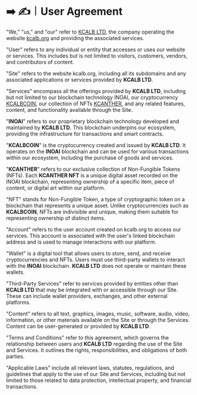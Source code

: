 # ➡️ ✍️︱User Agreement

"We," "us," and "our" refer to [KCALB LTD](https://find-and-update.company-information.service.gov.uk/company/14132246), the company operating the website [kcalb.org](https://kcalb.org/) and providing the associated services.

"User" refers to any individual or entity that accesses or uses our website or services. This includes but is not limited to visitors, customers, vendors, and contributors of content.

"Site" refers to the website kcalb.org, including all its subdomains and any associated applications or services provided by **KCALB LTD**.

"Services" encompass all the offerings provided by **KCALB LTD**, including but not limited to our blockchain technology INOAI, our cryptocurrency [KCALBCOIN](https://kcalbcoin.org/), our collection of NFTs [KCANTHER](https://kcanther.org/), and any related features, content, and functionality available through the Site.

"**INOAI**" refers to our proprietary blockchain technology developed and maintained by **KCALB LTD**. This blockchain underpins our ecosystem, providing the infrastructure for transactions and smart contracts.

"**KCALBCOIN**" is the cryptocurrency created and issued by **KCALB LTD**. It operates on the **INOAI** blockchain and can be used for various transactions within our ecosystem, including the purchase of goods and services.

"**KCANTHER**" refers to our exclusive collection of Non-Fungible Tokens (NFTs). Each **KCANTHER NFT** is a unique digital asset recorded on the INOAI blockchain, representing ownership of a specific item, piece of content, or digital art within our platform.

"NFT" stands for Non-Fungible Token, a type of cryptographic token on a blockchain that represents a unique asset. Unlike cryptocurrencies such as **KCALBCOIN**, NFTs are indivisible and unique, making them suitable for representing ownership of distinct items.

"Account" refers to the user account created on kcalb.org to access our services. This account is associated with the user's linked blockchain address and is used to manage interactions with our platform.

"Wallet" is a digital tool that allows users to store, send, and receive cryptocurrencies and NFTs. Users must use third-party wallets to interact with the **INOAI** blockchain. **KCALB LTD** does not operate or maintain these wallets.

"Third-Party Services" refer to services provided by entities other than **KCALB LTD** that may be integrated with or accessible through our Site. These can include wallet providers, exchanges, and other external platforms.

"Content" refers to all text, graphics, images, music, software, audio, video, information, or other materials available on the Site or through the Services. Content can be user-generated or provided by **KCALB LTD**.

"Terms and Conditions" refer to this agreement, which governs the relationship between users and **KCALB LTD** regarding the use of the Site and Services. It outlines the rights, responsibilities, and obligations of both parties.

"Applicable Laws" include all relevant laws, statutes, regulations, and guidelines that apply to the use of our Site and Services, including but not limited to those related to data protection, intellectual property, and financial transactions.
